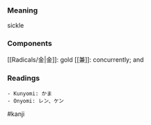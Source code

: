 ### Meaning

sickle

### Components

[[Radicals/金|金]]: gold [[兼]]: concurrently; and

### Readings

```
- Kunyomi: かま
- Onyomi: レン、ケン
```

#kanji